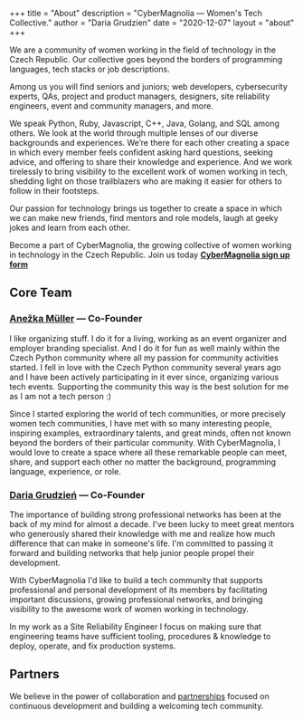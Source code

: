 +++
title = "About"
description = "CyberMagnolia — Women's Tech Collective."
author = "Daria Grudzien"
date = "2020-12-07"
layout = "about"
+++

We are a community of women working in the field of technology in the Czech Republic. Our collective goes beyond the borders of programming languages, tech stacks or job descriptions.

Among us you will find seniors and juniors; web developers, cybersecurity experts, QAs, project and product managers, designers, site reliability engineers, event and community managers, and more.

We speak Python, Ruby, Javascript, C++, Java, Golang, and SQL among others. We look at the world through multiple lenses of our diverse backgrounds and experiences. We’re there for each other creating a space in which every member feels confident asking hard questions, seeking advice, and offering to share their knowledge and experience. And we work tirelessly to bring visibility to the excellent work of women working in tech, shedding light on those trailblazers who are making it easier for others to follow in their footsteps.

Our passion for technology brings us together to create a space in which we can make new friends, find mentors and role models, laugh at geeky jokes and learn from each other.

Become a part of CyberMagnolia, the growing collective of women working in technology in the Czech Republic. Join us today
**[CyberMagnolia sign up form](https://docs.google.com/forms/d/e/1FAIpQLSdSJjxdho3MrOk2iF7q75kk2d90Bft37ziBiin9TIZ3GC-f_w/viewform?usp=sf_link)**

## Core Team

### [Anežka Müller](https://www.linkedin.com/in/anezkamll/) — Co-Founder

I like organizing stuff. I do it for a living, working as an event organizer and employer branding specialist. And I do it for fun as well mainly within the Czech Python community where all my passion for community activities started.
I fell in love with the Czech Python community several years ago and I have been actively participating in it ever since, organizing various tech events. Supporting the community this way is the best solution for me as I am not a tech person :)

Since I started exploring the world of tech communities, or more precisely women tech communities, I have met with so many interesting people, inspiring examples, extraordinary talents, and great minds, often not known beyond the borders of their particular community. With CyberMagnolia, I would love to create a space where all these remarkable people can meet, share, and support each other no matter the background, programming language, experience, or role.

### [Daria Grudzień](https://www.linkedin.com/in/dariagru/) — Co-Founder

The importance of building strong professional networks has been at the back of my mind for almost a decade. I've been lucky to meet great mentors who generously shared their knowledge with me and realize how much difference that can make in someone's life. I'm committed to passing it forward and building networks that help junior people propel their development.

With CyberMagnolia I'd like to build a tech community that supports professional and personal development of its members by facilitating important discussions, growing professional networks, and bringing visibility to the awesome work of women working in technology.

In my work as a Site Reliability Engineer I focus on making sure that engineering teams have sufficient tooling, procedures & knowledge to deploy, operate, and fix production systems.

## Partners

We believe in the power of collaboration and [partnerships](https://cybermagnolia.com/partners) focused on continuous development and building a welcoming tech community.
